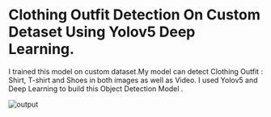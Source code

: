 # Clothing Outfit Detection On Custom Detaset Using Yolov5 Deep Learning.
I trained this model on custom dataset.My model can detect Clothing Outfit : Shirt, T-shirt and Shoes in both images as well as Video.
I used Yolov5 and Deep Learning to build this Object Detection Model .

![output](https://user-images.githubusercontent.com/68179452/184073060-333854f7-bb1a-4128-86e3-b05c1142da01.jpg)
